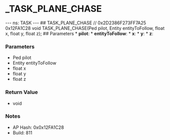 # _TASK_PLANE_CHASE

--- ns: TASK --- ## TASK_PLANE_CHASE  // 0x2D2386F273FF7A25 0x12FA1C28 void TASK_PLANE_CHASE(Ped pilot, Entity entityToFollow, float x, float y, float z);   ## Parameters * **pilot**: * **entityToFollow**: * **x**: * **y**: * **z**:

### Parameters
* Ped pilot
* Entity entityToFollow
* float x
* float y
* float z

### Return Value
* void

### Notes
* AP Hash: 0x0x12FA1C28
* Build: 811

